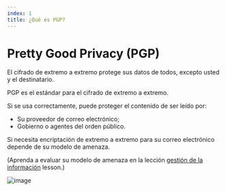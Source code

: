 ```yaml
---
index: 1
title: ¿Qué es PGP?
---
```

# Pretty Good Privacy (PGP)

El cifrado de extremo a extremo protege sus datos de todos, excepto usted y el destinatario.

PGP es el estándar para el cifrado de extremo a extremo.

Si se usa correctamente, puede proteger el contenido de ser leído por:

*   Su proveedor de correo electrónico;
*   Gobierno o agentes del orden público.

Si necesita encriptación de extremo a extremo para su correo electrónico depende de su modelo de amenaza.

(Aprenda a evaluar su modelo de amenaza en la lección [gestión de la información](umbrella://information/managing-information) lesson.)

![image](email3.png)